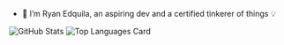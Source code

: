 - 👋 I’m Ryan Edquila, an aspiring dev and a certified tinkerer of things 💡

<!---
rcseven/rcseven is a ✨ special ✨ repository because its `README.md` (this file) appears on your GitHub profile.
You can click the Preview link to take a look at your changes.
--->


![GitHub Stats](https://github-readme-stats.vercel.app/api?username=rcseven&theme=radical)
![Top Languages Card](https://github-readme-stats.vercel.app/api/top-langs/?username=rcseven&theme=radical&layout=compact)
